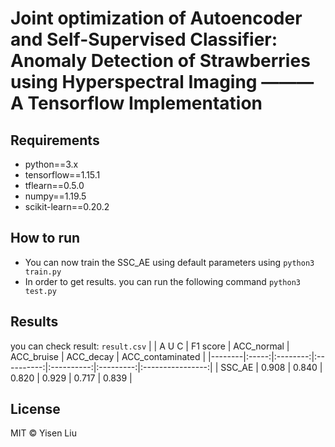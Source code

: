 # Joint optimization of Autoencoder and Self-Supervised Classifier: Anomaly Detection of Strawberries using Hyperspectral Imaging ——— A Tensorflow Implementation

## Requirements

+ python==3.x
+ tensorflow==1.15.1
+ tflearn==0.5.0
+ numpy==1.19.5
+ scikit-learn==0.20.2

## How to run

+ You can now train the SSC_AE using default parameters using
  `python3 train.py`
+ In order to get results. you can run the following command
  `python3 test.py`

## Results
you can check result:
`result.csv`
|        | A U C | F1 score | ACC_normal | ACC_bruise | ACC_decay | ACC_contaminated |
|--------|:-----:|:--------:|:----------:|:----------:|:---------:|:----------------:|
| SSC_AE | 0.908 |   0.840  |    0.820   |    0.929   |   0.717   |       0.839      |

## License

MIT © Yisen Liu